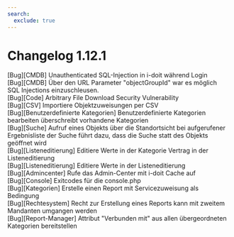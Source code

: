 ```yaml
---
search:
  exclude: true
---
```

# Changelog 1.12.1
<!-- cSpell:disable -->
<!-- markdownlint-disable MD052 -->
[Bug][CMDB] Unauthenticated SQL-Injection in i-doit während Login<br>
[Bug][CMDB] Über den URL Parameter "objectGroupId" war es möglich SQL Injections einzuschleusen.<br>
[Bug][Code] Arbitrary File Download Security Vulnerability<br>
[Bug][CSV] Importiere Objektzuweisungen per CSV<br>
[Bug][Benutzerdefinierte Kategorien] Benutzerdefinierte Kategorien bearbeiten überschreibt vorhandene Kategorien<br>
[Bug][Suche] Aufruf eines Objekts über die Standortsicht bei aufgerufener Ergebnisliste der Suche führt dazu, dass die Suche statt des Objekts geöffnet wird<br>
[Bug][Listeneditierung] Editiere Werte in der Kategorie Vertrag in der Listeneditierung<br>
[Bug][Listeneditierung] Editiere Werte in der Listeneditierung<br>
[Bug][Admincenter] Rufe das Admin-Center mit i-doit Cache auf<br>
[Bug][Console] Exitcodes für die console.php<br>
[Bug][Kategorien] Erstelle einen Report mit Servicezuweisung als Bedingung<br>
[Bug][Rechtesystem] Recht zur Erstellung eines Reports kann mit zweitem Mandanten umgangen werden<br>
[Bug][Report-Manager] Attribut "Verbunden mit" aus allen übergeordneten Kategorien bereitstellen<br>
